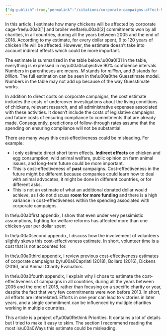 ```yaml
---
{"dg-publish":true,"permalink":"/citations/corporate-campaigns-affect-9-to-120-years-of-chicken-life-per-dollar-spent-rethink-priorities/","tags":["chickens coporate_campaigns"],"created":"2025-10-23T11:47:25.111+01:00","updated":"2025-10-23T11:47:25.147+01:00"}
---
```


In this article, I estimate how many chickens will be affected by corporate cage-free\u00a0[1] and broiler welfare\u00a0[2] commitments won by all charities, in all countries, during all the years between 2005 and the end of 2018. According to my estimate, for every dollar spent, 9 to 120 years of chicken life will be affected. However, the estimate doesn’t take into account indirect effects which could be more important.

The estimate is summarized in the table below.\u00a0[3] In the table, everything is expressed in my\u00a0subjective 90% confidence intervals. Numbers in parentheses are means. _M_ stands for _million_, and _B_ stands for _billion_. The full estimation can be seen in the\u00a0the Guesstimate model. Numbers in the table may not add up because of the way Guesstimate works.



In addition to direct costs on corporate campaigns, the cost estimate includes the costs of undercover investigations about the living conditions of chickens, relevant research, and all administrative expenses associated with these activities. It doesn’t include the costs of legislative campaigns and future costs of ensuring compliance to commitments that are already made. Consequently, predictions of follow-through rates assume that the spending on ensuring compliance will not be substantial.

There are many ways this cost-effectiveness could be misleading. For example:

*   I only estimate direct short term effects. **Indirect effects** on chicken and egg consumption, wild animal welfare, public opinion on farm animal issues, and long-term future could be more important.
*   This is cost-effectiveness of **past** campaigns. Cost-effectiveness in the future might be different because companies could learn how to deal with animal advocates, it might be done in different countries, or for different asks.
*   This is not an estimate of what an additional donated dollar would achieve, as I do not discuss **room for more funding** and there is a high variance in cost-effectiveness within the spending associated with corporate campaigns.

In the\u00a0first appendix, I show that even under very pessimistic assumptions, fighting for welfare reforms has affected more than one chicken-year per dollar spent

In the\u00a0second appendix, I discuss how the involvement of volunteers slightly skews this cost-effectiveness estimate. In short, volunteer time is a cost that is not accounted for.

In the\u00a0third appendix, I review previous cost-effectiveness estimates of corporate campaigns by\u00a0Capriati (2018), Bollard (2016), Dickens (2016), and Animal Charity Evaluators.

In the\u00a0fourth appendix, I explain why I chose to estimate the cost-effectiveness of campaigns in all countries, during all the years between 2005 and the end of 2018, rather than focusing on a specific charity or year, despite the fact that very few commitments were won before 2013. In short, all efforts are interrelated. Efforts in one year can lead to victories in later years, and a single commitment can be influenced by multiple charities working in multiple countries.

This article is a project of\u00a0Rethink Priorities. It contains a lot of details but I tried to make it easy to skim. The section I recommend reading the most is\u00a0Ways this estimate could be misleading.